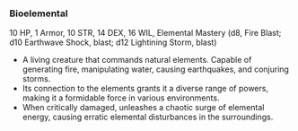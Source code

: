 ### Bioelemental

10 HP, 1 Armor, 10 STR, 14 DEX, 16 WIL, Elemental Mastery (d8, Fire Blast; d10 Earthwave Shock, blast; d12 Lightining Storm, blast)

- A living creature that commands natural elements. Capable of generating fire, manipulating water, causing earthquakes, and conjuring storms.
- Its connection to the elements grants it a diverse range of powers, making it a formidable force in various environments.
- When critically damaged, unleashes a chaotic surge of elemental energy, causing erratic elemental disturbances in the surroundings.

